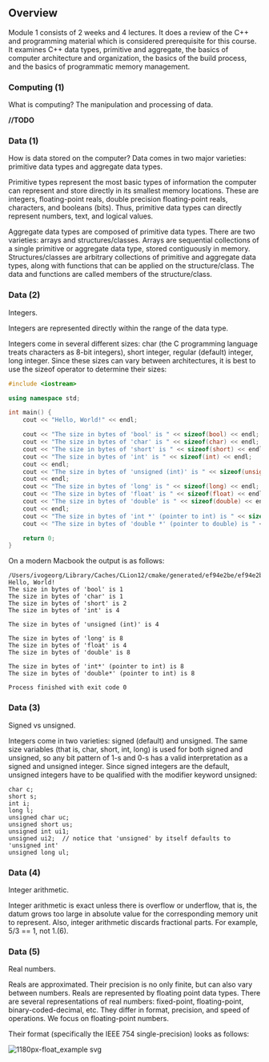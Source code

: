 ## Overview

Module 1 consists of 2 weeks and 4 lectures. It does a review of the C++ and programming material which is considered prerequisite for this course. It examines C++ data types, primitive and aggregate, the basics of computer architecture and organization, the basics of the build process, and the basics of programmatic memory management.

### Computing (1)

What is computing? The manipulation and processing of data.

**//TODO**

### Data (1)

How is data stored on the computer? Data comes in two major varieties: primitive data types and aggregate data types.

Primitive types represent the most basic types of information the computer can represent and store directly in its smallest memory locations. These are integers, floating-point reals, double precision floating-point reals, characters, and booleans (bits). Thus, primitive data types can directly represent numbers, text, and logical values.

Aggregate data types are composed of primitive data types. There are two varieties: arrays and structures/classes. Arrays are sequential collections of a single primitive or aggregate data type, stored contiguously in memory. Structures/classes are arbitrary collections of primitive and aggregate data types, along with functions that can be applied on the structure/class. The data and functions are called members of the structure/class.

### Data (2)

Integers.

Integers are represented directly within the range of the data type.

Integers come in several different sizes: char (the C programming language treats characters as 8-bit integers), short integer, regular (default) integer, long integer. Since these sizes can vary between architectures, it is best to use the sizeof operator to determine their sizes:

```c++
#include <iostream>

using namespace std;

int main() {
    cout << "Hello, World!" << endl;

    cout << "The size in bytes of 'bool' is " << sizeof(bool) << endl;
    cout << "The size in bytes of 'char' is " << sizeof(char) << endl;
    cout << "The size in bytes of 'short' is " << sizeof(short) << endl;
    cout << "The size in bytes of 'int' is " << sizeof(int) << endl;
    cout << endl;
    cout << "The size in bytes of 'unsigned (int)' is " << sizeof(unsigned) << endl;
    cout << endl;
    cout << "The size in bytes of 'long' is " << sizeof(long) << endl;
    cout << "The size in bytes of 'float' is " << sizeof(float) << endl;
    cout << "The size in bytes of 'double' is " << sizeof(double) << endl;
    cout << endl;
    cout << "The size in bytes of 'int *' (pointer to int) is " << sizeof(int*) << endl;
    cout << "The size in bytes of 'double *' (pointer to double) is " << sizeof(double*) << endl;

    return 0;
}
```

On a modern Macbook the output is as follows:

```
/Users/ivogeorg/Library/Caches/CLion12/cmake/generated/ef94e2be/ef94e2be/Debug/sizetest
Hello, World!
The size in bytes of 'bool' is 1
The size in bytes of 'char' is 1
The size in bytes of 'short' is 2
The size in bytes of 'int' is 4

The size in bytes of 'unsigned (int)' is 4

The size in bytes of 'long' is 8
The size in bytes of 'float' is 4
The size in bytes of 'double' is 8

The size in bytes of 'int*' (pointer to int) is 8
The size in bytes of 'double*' (pointer to int) is 8

Process finished with exit code 0
```
### Data (3)

Signed vs unsigned.

Integers come in two varieties: signed (default) and unsigned. The same size variables (that is, char, short, int, long) is used for both signed and unsigned, so any bit pattern of 1-s and 0-s has a valid interpretation as a signed and unsigned integer. Since signed integers are the default, unsigned integers have to be qualified with the modifier keyword unsigned:

```
char c;
short s;
int i;
long l;
unsigned char uc;
unsigned short us;
unsigned int ui1;
unsigned ui2;  // notice that 'unsigned' by itself defaults to 'unsigned int'
unsigned long ul;
```

### Data (4)

Integer arithmetic.

Integer arithmetic is exact unless there is overflow or underflow, that is, the datum grows too large in absolute value for the corresponding memory unit to represent. Also, integer arithmetic discards fractional parts. For example, 5/3 == 1, not 1.(6).

### Data (5)

Real numbers.

Reals are approximated. Their precision is no only finite, but can also vary between numbers. Reals are represented by floating point data types. There are several representations of real numbers: fixed-point, floating-point, binary-coded-decimal, etc. They differ in format, precision, and speed of operations. We focus on floating-point numbers.

Their format (specifically the IEEE 754 single-precision) looks as follows:

![1180px-float_example svg](https://cloud.githubusercontent.com/assets/6043344/15994598/4287f2da-30be-11e6-86e7-6287c40260d5.png)
